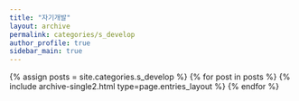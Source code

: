 ```yaml
---
title: "자기개발"
layout: archive
permalink: categories/s_develop
author_profile: true
sidebar_main: true
---
```



{% assign posts = site.categories.s_develop %}
{% for post in posts %} {% include archive-single2.html type=page.entries_layout %} {% endfor %}
